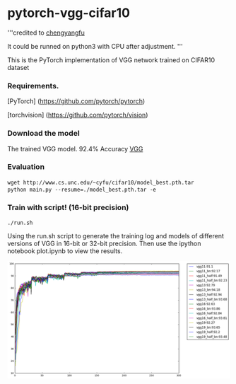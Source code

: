 # pytorch-vgg-cifar10
'''credited to [chengyangfu](https://github.com/chengyangfu/pytorch-vgg-cifar10)

It could be runned on python3 with CPU after adjustment.
'''

This is the PyTorch implementation of VGG network trained on CIFAR10 dataset 

### Requirements. 
[PyTorch] (https://github.com/pytorch/pytorch)

[torchvision] (https://github.com/pytorch/vision)

### Download the model
The trained VGG model. 92.4% Accuracy [VGG](http://www.cs.unc.edu/~cyfu/cifar10/model_best.pth.tar)

### Evaluation 
	
	
	wget http://www.cs.unc.edu/~cyfu/cifar10/model_best.pth.tar
	python main.py --resume=./model_best.pth.tar -e
### Train with script! (16-bit precision) 
	
	
	./run.sh 
	
Using the run.sh script to generate the training log and models of different versions of VGG in 16-bit or 32-bit precision.	
Then use the ipython notebook plot.ipynb to view the results.
	
![alt text](vgg_plot.png)


